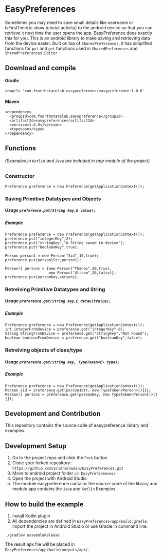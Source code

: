 # EasyPreferences
Sometimes you may need to save small details like username or isFirstTime(to show tutorial activity) 
to the android device so that you can retrieve it next time the user opens the app. EasyPreference does exactly this for you.
This is an android library to make saving and retrieving data from the device easier. Built on top of ```SharedPreferences```,
it has simplified functions for ```put``` and ```get``` functions used in  ```SharedPreferences``` and ```SharedPreferences.Editor```

## Download and compile
#### Gradle
```compile 'com.fourthstatelab.easypreference:easypreference:1.0.0'```
#### Maven 
```
<dependency>
  <groupId>com.fourthstatelab.easypreference</groupId>
  <artifactId>easypreference</artifactId>
  <version>1.0.0</version>
  <type>pom</type>
</dependency>
```

## Functions
###### (Examples in ```Kotlin``` and ```Java``` are included in app module of the project)

### Constructor
```Preference preference = new Preference(getApplicationContext());```

### Saving Primitive Datatypes and Objects
##### Usage ```preference.put(String key,E value);```
##### Example
```
Preference preference = new Preference(getApplicationContext());
preference.put("integerKey",2);
preference.put("stringKey","A String saved to device");
preference.put("booleanKey",true);

Person person1 = new Person("Sid",19,true);
preference.put(person1Str,person1);

Person[] persons = {new Person("Thanos",20,true),
                    new Person("Ultron",20,false)};
preference.put(personKey,persons);
```

### Retreiving Primitive Datatypes and String
##### Usage ```preference.get(String key,E defaultValue);```
##### Example
```
Preference preference = new Preference(getApplicationContext());
int integerFromDevice = preference.get("integerKey",0);
String StringFromDevice = preference.get("stringKey","Not Found");
boolean booleanFromDevice = preference.get("booleanKey",false);
```

### Retreiving objects of class/type
##### Usage ```preference.get(String key, TypeToken<E> type);```
##### Example
```
Preference preference = new Preference(getApplicationContext());
Person sid = preference.get(person1Str, new TypeToken<Person>(){});
Person[] persons = preference.get(personKey, new TypeToken<Person[]>(){});
```

## Development and Contribution
This repository contains the source code of easypreference library and examples.

## Development Setup
1. Go to the project repo and click the `Fork` button
2. Clone your forked repository : `https://github.com/sridharswain/EasyPreferences.git`
3. Move to android project folder `cd EasyPreferences/`
4. Open the project with Android Studio
5. The module easypreference contains the source-code of the library and module app contains the ```Java``` and ```Kotlin```
Examples

## How to build the example
1. Install Kotlin plugin
2. All dependencies are defined in ```EasyPreferences/app/build.gradle```. Import the project in Android Studio or use Gradle in command line:
```
./gradlew assembleRelease
```
The result apk file will be placed in ```EasyPreferences/app/build/outputs/apk/```.
